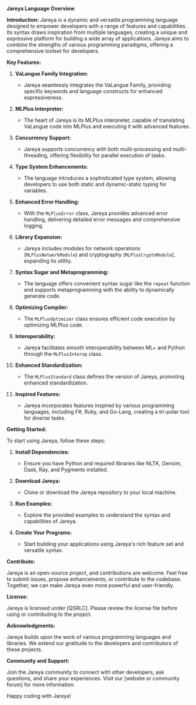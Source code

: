 **Jareya Language Overview**

**Introduction:**
Jareya is a dynamic and versatile programming language designed to empower developers with a range of features and capabilities. Its syntax draws inspiration from multiple languages, creating a unique and expressive platform for building a wide array of applications. Jareya aims to combine the strengths of various programming paradigms, offering a comprehensive toolset for developers.

**Key Features:**

1. **VaLangue Family Integration:**
   - Jareya seamlessly integrates the VaLangue Family, providing specific keywords and language constructs for enhanced expressiveness.

2. **MLPlus Interpreter:**
   - The heart of Jareya is its MLPlus interpreter, capable of translating VaLangue code into MLPlus and executing it with advanced features.

3. **Concurrency Support:**
   - Jareya supports concurrency with both multi-processing and multi-threading, offering flexibility for parallel execution of tasks.

4. **Type System Enhancements:**
   - The language introduces a sophisticated type system, allowing developers to use both static and dynamic-static typing for variables.

5. **Enhanced Error Handling:**
   - With the `MLPlusError` class, Jareya provides advanced error handling, delivering detailed error messages and comprehensive logging.

6. **Library Expansion:**
   - Jareya includes modules for network operations (`MLPlusNetworkModule`) and cryptography (`MLPlusCryptoModule`), expanding its utility.

7. **Syntax Sugar and Metaprogramming:**
   - The language offers convenient syntax sugar like the `repeat` function and supports metaprogramming with the ability to dynamically generate code.

8. **Optimizing Compiler:**
   - The `MLPlusOptimizer` class ensures efficient code execution by optimizing MLPlus code.

9. **Interoperability:**
   - Jareya facilitates smooth interoperability between ML+ and Python through the `MLPlusInterop` class.

10. **Enhanced Standardization:**
    - The `MLPlusStandard` class defines the version of Jareya, promoting enhanced standardization.

11. **Inspired Features:**
    - Jareya incorporates features inspired by various programming languages, including F#, Ruby, and Go-Lang, creating a tri-polar tool for diverse tasks.

**Getting Started:**

To start using Jareya, follow these steps:

1. **Install Dependencies:**
   - Ensure you have Python and required libraries like NLTK, Gensim, Dask, Ray, and Pygments installed.

2. **Download Jareya:**
   - Clone or download the Jareya repository to your local machine.

3. **Run Examples:**
   - Explore the provided examples to understand the syntax and capabilities of Jareya.

4. **Create Your Programs:**
   - Start building your applications using Jareya's rich feature set and versatile syntax.

**Contribute:**

Jareya is an open-source project, and contributions are welcome. Feel free to submit issues, propose enhancements, or contribute to the codebase. Together, we can make Jareya even more powerful and user-friendly.

**License:**

Jareya is licensed under [QSRLC]. Please review the license file before using or contributing to the project.

**Acknowledgments:**

Jareya builds upon the work of various programming languages and libraries. We extend our gratitude to the developers and contributors of these projects.

**Community and Support:**

Join the Jareya community to connect with other developers, ask questions, and share your experiences. Visit our [website or community forum] for more information.

Happy coding with Jareya!
